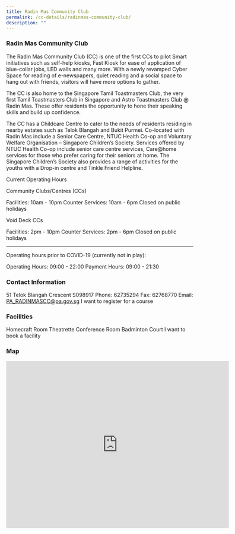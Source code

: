 ```yaml
---
title: Radin Mas Community Club
permalink: /cc-details/radinmas-community-club/
description: ""
---
```

### Radin Mas Community Club
The Radin Mas Community Club (CC) is one of the first CCs to pilot Smart initiatives such as self-help kiosks, Fast Kiosk for ease of application of blue-collar jobs, LED walls and many more. With a newly revamped Cyber Space for reading of e-newspapers, quiet reading and a social space to hang out with friends, visitors will have more options to gather.

The CC is also home to the Singapore Tamil Toastmasters Club, the very first Tamil Toastmasters Club in Singapore and Astro Toastmasters Club @ Radin Mas. These offer residents the opportunity to hone their speaking skills and build up confidence.

The CC has a Childcare Centre to cater to the needs of residents residing in nearby estates such as Telok Blangah and Bukit Purmei. Co-located with Radin Mas include a Senior Care Centre, NTUC Health Co-op and Voluntary Welfare Organisation – Singapore Children’s Society. Services offered by NTUC Health Co-op include senior care centre services, Care@home services for those who prefer caring for their seniors at home. The Singapore Children’s Society also provides a range of activities for the youths with a Drop-in centre and Tinkle Friend Helpline.

Current Operating Hours

Community Clubs/Centres (CCs)

Facilities: 10am - 10pm
Counter Services: 10am - 6pm
Closed on public holidays

Void Deck CCs

Facilities: 2pm - 10pm
Counter Services: 2pm - 6pm
Closed on public holidays

-------

Operating hours prior to COVID-19 (currently not in play):

Operating Hours: 09:00 - 22:00
Payment Hours: 09:00 - 21:30

### Contact Information
51 Telok Blangah Crescent S098917
Phone: 62735294
Fax: 62768770
Email: PA_RADINMASCC@pa.gov.sg
I want to register for a course

### Facilities
Homecraft Room
Theatrette
Conference Room
Badminton Court
I want to book a facility

### Map
<iframe src="https://www.google.com/maps/embed?pb=!1m18!1m12!1m3!1d3988.8289435727506!2d103.81753891533123!3d1.276000662162289!2m3!1f0!2f0!3f0!3m2!1i1024!2i768!4f13.1!3m3!1m2!1s0x31da1bd8c42c1185%3A0x2029633a2f58c60e!2s51%20Telok%20Blangah%20Cres%2C%20Singapore%20098917!5e0!3m2!1sen!2ssg!4v1661232605222!5m2!1sen!2ssg" width="600" height="450" style="border:0;" allowfullscreen="" loading="lazy" ></iframe>